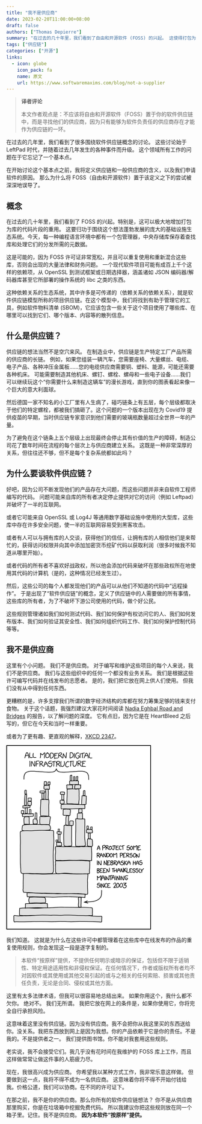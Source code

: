 ```yaml
---
title: "我不是供应商"
date: 2023-02-20T11:00:00+08:00
draft: false
authors: ["Thomas Depierre"]
summary: "在过去的几十年里，我们看到了自由和开源软件 (FOSS) 的兴起。 这使得打包为库的代码段的重用大幅增长。包管理器适用于当今世界上的每一种编程语言，它们的中央存储库保存着查找库和处理它们的分发所需的元数据。"
tags: ["供应链"]
categories: ["开源"]
links:
  - icon: globe
    icon_pack: fa
    name: 原文
    url: https://www.softwaremaxims.com/blog/not-a-supplier
---
```


> **译者评论**
>
> 本文作者观点是：不应该将自由和开源软件（FOSS）置于你的软件供应链中，而是寻找他们的供应商，因为只有能够为软件负责任的供应商存在才能作为供应链的一环。

在过去的几年里，我们看到了很多围绕软件供应链概念的讨论。 这些讨论始于 LeftPad 时代，并随着过去几年发生的各种事件而升级。 这个领域所有工作的问题在于它忘记了一个基本点。

在开始讨论这个基本点之前，我将定义供应链和一般供应商的含义，以及我们申请软件的原因。 那么为什么将 FOSS（自由和开源软件）置于该定义之下的尝试被深深地误导了。

## 概念

在过去的几十年里，我们看到了 FOSS 的兴起。特别是，这可以极大地增加打包为库的代码片段的重用。 这要归功于围绕这个想法蓬勃发展的庞大的基础设施生态系统。今天，每一种编程语言环境中都有一个包管理器，中央存储库保存着查找库和处理它们的分发所需的元数据。

这是可能的，因为 FOSS 许可证非常宽松，并且可以重复使用和重新混合这些库，否则会出现的大量法律和财务问题。 一个现代软件项目可能有成百上千个这样的依赖项，从 OpenSSL 到测试框架或日期选择器，涵盖诸如 JSON 编码器/解码器库甚至它所部署的操作系统的 libc 之类的东西。

这种依赖关系的生态系统，其中许多是可传递的（依赖关系的依赖关系），就是软件供应链模型所称的项目供应链。在这个模型中，我们将找到有助于管理它的工具，例如软件物料清单 (SBOM)，它应该包含一些关于这个项目使用了哪些库、在哪里可以找到它们、哪个版本、内容等的散列信息。

## 什么是供应链？

供应链的想法当然不是空穴来风。 在制造业中，供应链是生产特定工厂产品所需的供应商的长链。 例如，如果您组装一辆汽车，您需要座椅、大量螺丝、电缆、电子产品、各种冲压金属板……您的电缆供应商需要铜、塑料、能源，可能还需要各种机床。 可能需要制造其他机床、螺钉、螺栓、螺母和一些电子设备……我们可以继续玩这个“你需要什么来制造这辆车”的漫长游戏，直到你的图表看起来像一个巨大的意大利面球。

然后德国一家不知名的小工厂里有人生病了，碰巧链条上有五层，每个层级都取决于他们的特定螺栓，都被我们搞砸了。这个问题的一个版本出现在为 Covid19 提供疫苗的早期，当时供应链专家意识到他们需要的玻璃瓶数量超过全世界一年的产量。

为了避免在这个链条上五个层级上出现最终会停止其有价值的生产的障碍，制造公司花了数年时间在流程的每个层次上与供应商建立关系。 这既是一种非常深厚的关系，但往往还不够，但不是每个复杂系统都如此吗？

## 为什么要谈软件供应链？

好吧，因为公司不断发现他们的产品存在大问题，而这些问题并非来自软件工程师编写的代码。 问题可能来自库的所有者决定停止提供对它的访问（例如 Leftpad）并破坏了一半的互联网。

或者它可能来自 OpenSSL 或 Log4J 等通用数字基础设施中使用的大型库，这些库中存在许多安全问题，使一半的互联网容易受到黑客攻击。

或者有人可以与拥有库的人交谈，获得他们的信任，让拥有库的人相信他们是来帮忙的，获得访问权限并向其中添加加密货币挖矿代码以获取利润（很多时候我不知道从哪里开始）。

或者代码的所有者不喜欢好战政权，所以他会添加代码来破坏在那些政权所在地使用其代码的计算机（是的，这种情况已经发生过）。

然后，这些公司的每个人都发现他们的产品可以从他们不知道的代码中“远程操作”。 于是出现了“软件供应链”的概念，定义了供应链中的人需要做的所有事情，这些库的所有者，为了不破坏下游公司使用的代码，做个好公民。

这些规则管理诸如我们如何测试代码、我们如何保护有权访问它的人、我们如何发布版本、我们如何验证其安全性、我们如何组织代码工作、我们如何保护控制代码等等。

## 我不是供应商

这里有个小问题。 我们不是供应商。 对于编写和维护这些项目的每个人来说，我们不是供应商。 我们与这些组织中的任何一个都没有业务关系。 我们是根据这些许可编写代码并在线发布的志愿者。 是的，我们把它放在网上供人们使用。 但我们没有从中得到任何东西。

更糟糕的是，许多支撑我们所谓的数字经济结构的库都在努力筹集足够的钱来支付食物。 关于这个话题，我强烈建议大家花时间阅读 [Nadia Eghbal Road and Bridges](https://www.fordfoundation.org/work/learning/research-reports/roads-and-bridges-the-unseen-labor-behind-our-digital-infrastructure/) 的报告，以了解问题的深度。 它有点旧，因为它是在 HeartBleed 之后写的，但它在今天和当时一样重要。

或者为了更有趣、更直观的解释，[XKCD 2347](https://xkcd.com/2347/)。

![XKCD 2347，一堆块的图像，标记为“所有现代数字基础设施”，一个小块保持整个堆栈稳定，标记为“内布拉斯加州某个随机的人自 2003 年以来一直在不知疲倦地维护的项目。](dependency.png)

我们知道。 这就是为什么在这些许可中都管理着在这些库中在线发布的作品的重复使用规则，你会发现这一段是逐字复制的。

> 本软件“按原样”提供，不提供任何明示或暗示的保证，包括但不限于适销性、特定用途适用性和非侵权保证。在任何情况下，作者或版权所有者均不对因软件或其使用或其他交易引起的或与之相关的任何索赔、损害或其他责任负责，无论是合同、侵权或其他方面。

这里有太多法律术语，但我可以很容易地总结出来。 如果你用这个，我什么都不欠你。 绝对不。 我们无所谓。 我把它放在网上的条件是，如果你使用它，你将完全自行承担风险。


这意味着这里没有供应链。因为没有供应商。我不会把你从我这里买的东西送给你。没关系。我把东西放到网上是因为我想。你的产品依赖于它是你的责任。不是我的。不是提供者之一。 我们提供图书馆。你不能对我套用这些规则。


老实说，我不会接受它们。我几乎没有花时间在我维护的 FOSS 库上工作，而且这样做常常让做这件事的人筋疲力尽。

现在，我很高兴成为供应商。 你希望我以某种方式工作，我非常乐意这样做。 但要做到这一点，我将不得不成为一名供应商。 这意味着你将不得不开始付钱给我。价格公道，我们可以协商。在不同的许可证下。

在那之前，我不是你的供应商。那么你所有的软件供应链想法？ 你不是从供应商那里购买，你是在垃圾箱中挖掘免费代码。 所以我建议你把这些规则放在同一个箱子里。记住。我不是供应商。 **因为本软件“按原样”提供。**